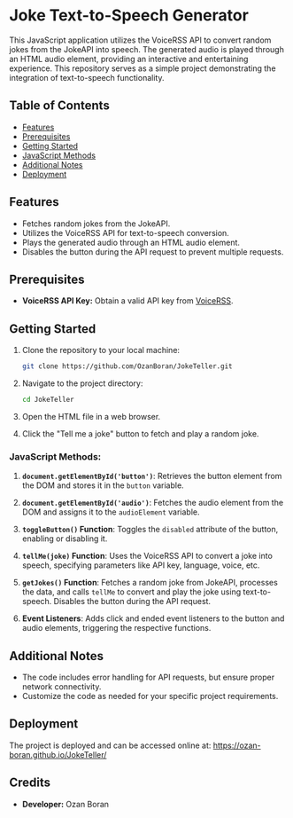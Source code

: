 # Joke Text-to-Speech Generator

This JavaScript application utilizes the VoiceRSS API to convert random jokes from the JokeAPI into speech. The generated audio is played through an HTML audio element, providing an interactive and entertaining experience. This repository serves as a simple project demonstrating the integration of text-to-speech functionality.

## Table of Contents

- [Features](#features)
- [Prerequisites](#Prerequisites)
- [Getting Started](#Getting-Started)
- [JavaScript Methods](#javascript-methods)
- [Additional Notes](#additional-notes)
- [Deployment](#deployment)

## Features

- Fetches random jokes from the JokeAPI.
- Utilizes the VoiceRSS API for text-to-speech conversion.
- Plays the generated audio through an HTML audio element.
- Disables the button during the API request to prevent multiple requests.

## Prerequisites

- **VoiceRSS API Key:** Obtain a valid API key from [VoiceRSS](https://www.voicerss.org/).

## Getting Started

1. Clone the repository to your local machine:

    ```bash
    git clone https://github.com/OzanBoran/JokeTeller.git
    ```

2. Navigate to the project directory:

    ```bash
    cd JokeTeller
    ```

3. Open the HTML file in a web browser.

4. Click the "Tell me a joke" button to fetch and play a random joke.

### JavaScript Methods:

1. **`document.getElementById('button')`**: Retrieves the button element from the DOM and stores it in the `button` variable.

2. **`document.getElementById('audio')`**: Fetches the audio element from the DOM and assigns it to the `audioElement` variable.

3. **`toggleButton()` Function**: Toggles the `disabled` attribute of the button, enabling or disabling it.

4. **`tellMe(joke)` Function**: Uses the VoiceRSS API to convert a joke into speech, specifying parameters like API key, language, voice, etc.

5. **`getJokes()` Function**: Fetches a random joke from JokeAPI, processes the data, and calls `tellMe` to convert and play the joke using text-to-speech. Disables the button during the API request.

6. **Event Listeners**: Adds click and ended event listeners to the button and audio elements, triggering the respective functions.


## Additional Notes

- The code includes error handling for API requests, but ensure proper network connectivity.
- Customize the code as needed for your specific project requirements.

## Deployment

The project is deployed and can be accessed online at: https://ozan-boran.github.io/JokeTeller/

## Credits
- **Developer:** Ozan Boran
